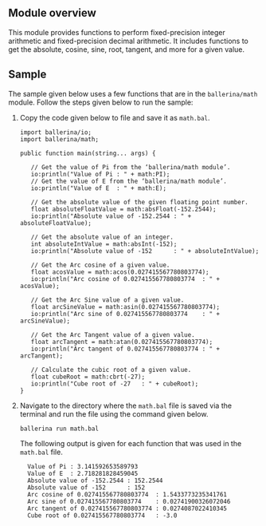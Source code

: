 ## Module overview

This module provides functions to perform fixed-precision integer arithmetic and fixed-precision decimal arithmetic. It includes functions to get the absolute, cosine, sine, root, tangent, and more for a given value.

## Sample
The sample given below uses a few functions that are in the `ballerina/math` module.
Follow the steps given below to run the sample:

1. Copy the code given below to file and save it as `math.bal`.
   ```ballerina
   import ballerina/io;
   import ballerina/math;

   public function main(string... args) {

      // Get the value of Pi from the ‘ballerina/math module’.
      io:println("Value of Pi : " + math:PI);
      // Get the value of E from the ‘ballerina/math module’.
      io:println("Value of E  : " + math:E);

      // Get the absolute value of the given floating point number. 
      float absoluteFloatValue = math:absFloat(-152.2544);
      io:println("Absolute value of -152.2544 : " + absoluteFloatValue);

      // Get the absolute value of an integer.
      int absoluteIntValue = math:absInt(-152);
      io:println("Absolute value of -152      : " + absoluteIntValue);

      // Get the Arc cosine of a given value.
      float acosValue = math:acos(0.027415567780803774);
      io:println("Arc cosine of 0.027415567780803774  : " + acosValue);

      // Get the Arc Sine value of a given value.
      float arcSineValue = math:asin(0.027415567780803774);
      io:println("Arc sine of 0.027415567780803774    : " + arcSineValue);

      // Get the Arc Tangent value of a given value.
      float arcTangent = math:atan(0.027415567780803774);
      io:println("Arc tangent of 0.027415567780803774 : " + arcTangent);

      // Calculate the cubic root of a given value.
      float cubeRoot = math:cbrt(-27);
      io:println("Cube root of -27   : " + cubeRoot);
   }
   ```
2. Navigate to the directory where the `math.bal` file is saved via the terminal and run the file using the command given below.

   `ballerina run math.bal`
  
   The following output is given for each function that was used in the `math.bal` file.

   ```
     Value of Pi : 3.141592653589793
     Value of E  : 2.718281828459045
     Absolute value of -152.2544 : 152.2544
     Absolute value of -152      : 152
     Arc cosine of 0.027415567780803774  : 1.5433773235341761
     Arc sine of 0.027415567780803774    : 0.02741900326072046
     Arc tangent of 0.027415567780803774 : 0.0274087022410345
     Cube root of 0.027415567780803774   : -3.0
   ```
